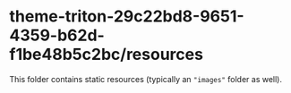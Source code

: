 # theme-triton-29c22bd8-9651-4359-b62d-f1be48b5c2bc/resources

This folder contains static resources (typically an `"images"` folder as well).
